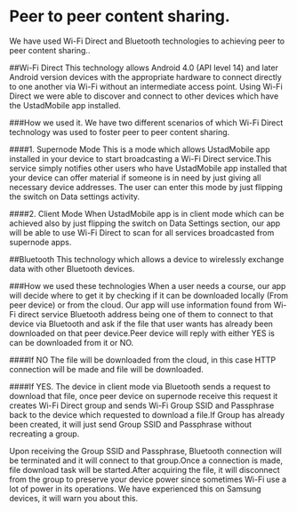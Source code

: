 # Peer to peer content sharing.

We have used Wi-Fi Direct and Bluetooth technologies to achieving peer to peer content sharing..

##Wi-Fi Direct
This technology allows Android 4.0 (API level 14) and later Android version devices with the appropriate hardware to connect directly to one another via Wi-Fi without an intermediate access point. Using Wi-Fi Direct we were able to discover and connect to other devices which have the UstadMobile app installed.

###How we used it.
We have two different scenarios of which Wi-Fi Direct technology was used to foster peer to peer content sharing.

####1. Supernode Mode
This is a mode which allows UstadMobile app installed in your device to start broadcasting a Wi-Fi Direct service.This service simply notifies other users who have UstadMobile app installed that your device can offer material if someone is in need by just giving all necessary device addresses. The user can enter this mode by just flipping the switch on Data settings activity.

####2. Client Mode
When UstadMobile app is in client mode which can be achieved also by just flipping the switch on Data Settings section, our app will be able to use Wi-Fi Direct to scan for all services broadcasted from supernode apps.

##Bluetooth
This technology which allows a device to wirelessly exchange data with other Bluetooth devices.

###How we used these technologies
When a user needs a course, our app will decide where to get it by checking if it can be downloaded locally (From peer device) or from the cloud.
Our app will use information found from Wi-Fi direct service Bluetooth address being one of them to connect to that device via Bluetooth and ask if the file that user wants has already been downloaded on that peer device.Peer device will reply with either YES is can be downloaded from it or NO.

####If NO
The file will be downloaded from the cloud, in this case HTTP connection will be made and file will be downloaded.

####If YES.
The device in client mode via Bluetooth sends a request to download that file, once peer device on supernode receive this request it creates Wi-Fi Direct group and sends Wi-Fi Group SSID and Passphrase back to the device which requested to download a file.If Group has already been created, it will just send Group SSID and Passphrase without recreating a group.

Upon receiving the Group SSID and Passphrase, Bluetooth connection will be terminated and it will connect to that group.Once a connection is made, file download task will be started.After acquiring the file, it will disconnect from the group to preserve your device power since sometimes Wi-Fi use a lot of power in its operations.
We have experienced this on Samsung devices, it will warn you about this.




